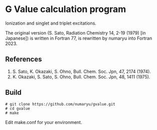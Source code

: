 # G Value calculation program

Ionization and singlet and triplet excitations.

The original version (S. Sato, Radiation Chemistry 14, 2-19 (1979) [in Japanese]) is written in Fortran 77, 
is rewritten by numaryu into Fortran 2023.

## References
1. S. Sato, K. Okazaki, S. Ohno, Bull. Chem. Soc. Jpn, 47, 2174 (1974).
2. K. Okazaki, S. Sato, S. Ohno, Bull. Chem. Soc. Jpn, 48, 1411 (1975).

## Build

```
# git clone https://github.com/numaryu/gvalue.git
# cd gvalue
# make
```

Edit make.conf for your environment.
